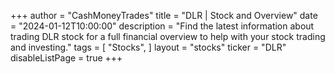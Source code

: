 +++
author = "CashMoneyTrades"
title = "DLR | Stock and Overview"
date = "2024-01-12T10:00:00"
description = "Find the latest information about trading DLR stock for a full financial overview to help with your stock trading and investing."
tags = [
   "Stocks",
]
layout = "stocks"
ticker = "DLR"
disableListPage = true
+++
